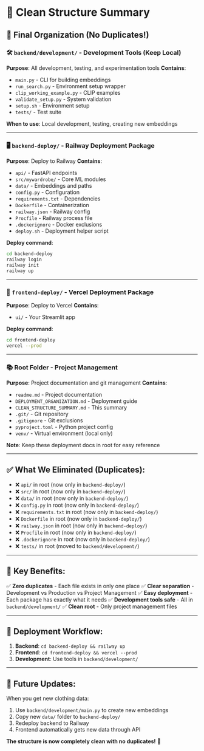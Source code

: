 # 🧹 Clean Structure Summary

## 📁 Final Organization (No Duplicates!)

### 🛠️ **`backend/development/`** - Development Tools (Keep Local)
**Purpose**: All development, testing, and experimentation tools
**Contains**:
- `main.py` - CLI for building embeddings
- `run_search.py` - Environment setup wrapper
- `clip_working_example.py` - CLIP examples
- `validate_setup.py` - System validation
- `setup.sh` - Environment setup
- `tests/` - Test suite

**When to use**: Local development, testing, creating new embeddings

---

### 🖥️ **`backend-deploy/`** - Railway Deployment Package
**Purpose**: Deploy to Railway
**Contains**:
- `api/` - FastAPI endpoints
- `src/mywardrobe/` - Core ML modules
- `data/` - Embeddings and paths
- `config.py` - Configuration
- `requirements.txt` - Dependencies
- `Dockerfile` - Containerization
- `railway.json` - Railway config
- `Procfile` - Railway process file
- `.dockerignore` - Docker exclusions
- `deploy.sh` - Deployment helper script

**Deploy command**:
```bash
cd backend-deploy
railway login
railway init
railway up
```

---

### 🎨 **`frontend-deploy/`** - Vercel Deployment Package
**Purpose**: Deploy to Vercel
**Contains**:
- `ui/` - Your Streamlit app

**Deploy command**:
```bash
cd frontend-deploy
vercel --prod
```

---

### 📚 **Root Folder** - Project Management
**Purpose**: Project documentation and git management
**Contains**:
- `readme.md` - Project documentation
- `DEPLOYMENT_ORGANIZATION.md` - Deployment guide
- `CLEAN_STRUCTURE_SUMMARY.md` - This summary
- `.git/` - Git repository
- `.gitignore` - Git exclusions
- `pyproject.toml` - Python project config
- `venv/` - Virtual environment (local only)

**Note**: Keep these deployment docs in root for easy reference

---

## ✅ **What We Eliminated (Duplicates):**
- ❌ `api/` in root (now only in `backend-deploy/`)
- ❌ `src/` in root (now only in `backend-deploy/`)
- ❌ `data/` in root (now only in `backend-deploy/`)
- ❌ `config.py` in root (now only in `backend-deploy/`)
- ❌ `requirements.txt` in root (now only in `backend-deploy/`)
- ❌ `Dockerfile` in root (now only in `backend-deploy/`)
- ❌ `railway.json` in root (now only in `backend-deploy/`)
- ❌ `Procfile` in root (now only in `backend-deploy/`)
- ❌ `.dockerignore` in root (now only in `backend-deploy/`)
- ❌ `tests/` in root (moved to `backend/development/`)

---

## 🎯 **Key Benefits:**
✅ **Zero duplicates** - Each file exists in only one place
✅ **Clear separation** - Development vs Production vs Project Management
✅ **Easy deployment** - Each package has exactly what it needs
✅ **Development tools safe** - All in `backend/development/`
✅ **Clean root** - Only project management files

---

## 🚀 **Deployment Workflow:**
1. **Backend**: `cd backend-deploy && railway up`
2. **Frontend**: `cd frontend-deploy && vercel --prod`
3. **Development**: Use tools in `backend/development/`

---

## 🔄 **Future Updates:**
When you get new clothing data:
1. Use `backend/development/main.py` to create new embeddings
2. Copy new `data/` folder to `backend-deploy/`
3. Redeploy backend to Railway
4. Frontend automatically gets new data through API

**The structure is now completely clean with no duplicates!** 🎉
